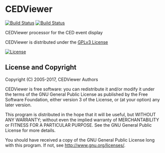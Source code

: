 # CEDViewer
[![Build Status](https://travis-ci.org/iLCSoft/CEDViewer.svg?branch=master)](https://travis-ci.org/iLCSoft/CEDViewer)
[![Build Status](https://scan.coverity.com/projects/12339/badge.svg)](https://scan.coverity.com/projects/ilcsoft-cedviewer)

CEDViewer processor for the CED event display

CEDViewer is distributed under the [GPLv3 License](http://www.gnu.org/licenses/gpl-3.0.en.html)

[![License](https://www.gnu.org/graphics/gplv3-127x51.png)](https://www.gnu.org/licenses/gpl-3.0.en.html)

## License and Copyright
Copyright (C) 2005-2017, CEDViewer Authors

CEDViewer is free software: you can redistribute it and/or modify it under the terms of the GNU General Public License as published by the Free Software Foundation, either version 3 of the License, or (at your option) any later version.

This program is distributed in the hope that it will be useful, but WITHOUT ANY WARRANTY; without even the implied warranty of MERCHANTABILITY or FITNESS FOR A PARTICULAR PURPOSE.  See the GNU General Public License for more details.

You should have received a copy of the GNU General Public License long with this program.  If not, see <http://www.gnu.org/licenses/>.
